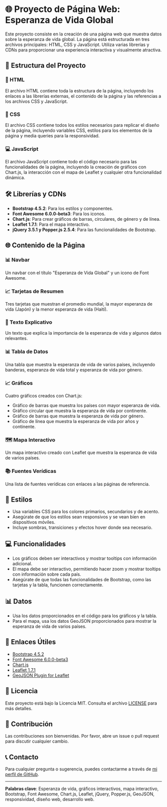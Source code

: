 # 🌐 Proyecto de Página Web: Esperanza de Vida Global

Este proyecto consiste en la creación de una página web que muestra datos sobre la esperanza de vida global. La página está estructurada en tres archivos principales: HTML, CSS y JavaScript. Utiliza varias librerías y CDNs para proporcionar una experiencia interactiva y visualmente atractiva.

## 📂 Estructura del Proyecto

### 📄 HTML
El archivo HTML contiene toda la estructura de la página, incluyendo los enlaces a las librerías externas, el contenido de la página y las referencias a los archivos CSS y JavaScript.

### 🎨 CSS
El archivo CSS contiene todos los estilos necesarios para replicar el diseño de la página, incluyendo variables CSS, estilos para los elementos de la página y media queries para la responsividad.

### 💻 JavaScript
El archivo JavaScript contiene todo el código necesario para las funcionalidades de la página, incluyendo la creación de gráficos con Chart.js, la interacción con el mapa de Leaflet y cualquier otra funcionalidad dinámica.

## 🛠️ Librerías y CDNs

- **Bootstrap 4.5.2**: Para los estilos y componentes.
- **Font Awesome 6.0.0-beta3**: Para los iconos.
- **Chart.js**: Para crear gráficos de barras, circulares, de género y de línea.
- **Leaflet 1.7.1**: Para el mapa interactivo.
- **jQuery 3.5.1 y Popper.js 2.5.4**: Para las funcionalidades de Bootstrap.

## 🌐 Contenido de la Página

### 📊 Navbar
Un navbar con el título "Esperanza de Vida Global" y un icono de Font Awesome.

### 📈 Tarjetas de Resumen
Tres tarjetas que muestran el promedio mundial, la mayor esperanza de vida (Japón) y la menor esperanza de vida (Haití).

### 📝 Texto Explicativo
Un texto que explica la importancia de la esperanza de vida y algunos datos relevantes.

### 📊 Tabla de Datos
Una tabla que muestra la esperanza de vida de varios países, incluyendo banderas, esperanza de vida total y esperanza de vida por género.

### 📈 Gráficos
Cuatro gráficos creados con Chart.js:
- Gráfico de barras que muestra los países con mayor esperanza de vida.
- Gráfico circular que muestra la esperanza de vida por continente.
- Gráfico de barras que muestra la esperanza de vida por género.
- Gráfico de línea que muestra la esperanza de vida por años y continente.

### 🗺️ Mapa Interactivo
Un mapa interactivo creado con Leaflet que muestra la esperanza de vida de varios países.

### 📚 Fuentes Verídicas
Una lista de fuentes verídicas con enlaces a las páginas de referencia.

## 🎨 Estilos

- Usa variables CSS para los colores primarios, secundarios y de acento.
- Asegúrate de que los estilos sean responsivos y se vean bien en dispositivos móviles.
- Incluye sombras, transiciones y efectos hover donde sea necesario.

## 💻 Funcionalidades

- Los gráficos deben ser interactivos y mostrar tooltips con información adicional.
- El mapa debe ser interactivo, permitiendo hacer zoom y mostrar tooltips con información sobre cada país.
- Asegúrate de que todas las funcionalidades de Bootstrap, como las tarjetas y la tabla, funcionen correctamente.

## 📊 Datos

- Usa los datos proporcionados en el código para los gráficos y la tabla.
- Para el mapa, usa los datos GeoJSON proporcionados para mostrar la esperanza de vida de varios países.

## 🔗 Enlaces Útiles

- [Bootstrap 4.5.2](https://stackpath.bootstrapcdn.com/bootstrap/4.5.2/css/bootstrap.min.css)
- [Font Awesome 6.0.0-beta3](https://cdnjs.cloudflare.com/ajax/libs/font-awesome/6.0.0-beta3/css/all.min.css)
- [Chart.js](https://cdn.jsdelivr.net/npm/chart.js)
- [Leaflet 1.7.1](https://unpkg.com/leaflet@1.7.1/dist/leaflet.css)
- [GeoJSON Plugin for Leaflet](https://cdnjs.cloudflare.com/ajax/libs/leaflet-ajax/1.0.0/leaflet.ajax.min.js)

## 📜 Licencia

Este proyecto está bajo la Licencia MIT. Consulta el archivo [LICENSE](LICENSE) para más detalles.

## 🤝 Contribución

Las contribuciones son bienvenidas. Por favor, abre un issue o pull request para discutir cualquier cambio.

## 📞 Contacto

Para cualquier pregunta o sugerencia, puedes contactarme a través de [mi perfil de GitHub](https://github.com/tu-usuario).

---

**Palabras clave**: Esperanza de vida, gráficos interactivos, mapa interactivo, Bootstrap, Font Awesome, Chart.js, Leaflet, jQuery, Popper.js, GeoJSON, responsividad, diseño web, desarrollo web.
